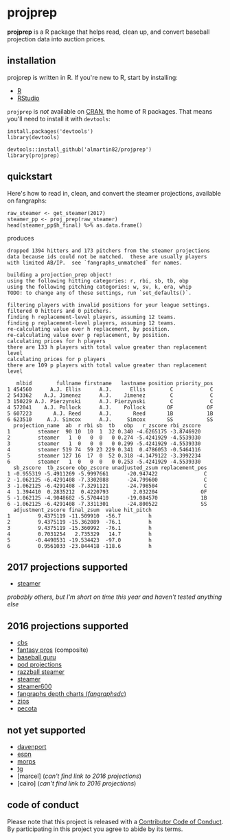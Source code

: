 # projprep
**projprep** is a R package that helps read, clean up, and convert baseball projection data into auction prices.

## installation
projprep is written in R.
If you're new to R, start by installing:

* [R](https://cran.r-project.org/)
* [RStudio](https://www.rstudio.com/products/RStudio/#Desktop)

`projprep` is *_not_* available on [CRAN](https://cran.r-project.org/), the home of R packages.  That means you'll need to install it with `devtools`:

```
install.packages('devtools')
library(devtools)

devtools::install_github('almartin82/projprep')
library(projprep)
```

## quickstart

Here's how to read in, clean, and convert the steamer projections, available on fangraphs:

```
raw_steamer <- get_steamer(2017)
steamer_pp <- proj_prep(raw_steamer)
head(steamer_pp$h_final) %>% as.data.frame()
```

produces
```
dropped 1394 hitters and 173 pitchers from the steamer projections
data because ids could not be matched.  these are usually players
with limited AB/IP.  see `fangraphs_unmatched` for names.

building a projection_prep object!
using the following hitting categories: r, rbi, sb, tb, obp
using the following pitching categories: w, sv, k, era, whip
TODO: to change any of these settings, run `set_defaults()`.

filtering players with invalid positions for your league settings.
filtered 0 hitters and 0 pitchers.
finding h replacement-level players, assuming 12 teams.
finding p replacement-level players, assuming 12 teams.
re-calculating value over h replacement, by position.
re-calculating value over p replacement, by position.
calculating prices for h players
there are 133 h players with total value greater than replacement level
calculating prices for p players
there are 109 p players with total value greater than replacement level

   mlbid        fullname firstname   lastname position priority_pos
1 454560      A.J. Ellis      A.J.      Ellis        C            C
2 543362    A.J. Jimenez      A.J.    Jimenez        C            C
3 150229 A.J. Pierzynski      A.J. Pierzynski        C            C
4 572041    A.J. Pollock      A.J.    Pollock       OF           OF
5 607223       A.J. Reed      A.J.       Reed       1B           1B
6 623510     A.J. Simcox      A.J.     Simcox       SS           SS
  projection_name  ab  r rbi sb  tb   obp   r_zscore rbi_zscore
1         steamer  90 10  10  1  32 0.340 -4.6265175 -3.8746920
2         steamer   1  0   0  0   0 0.274 -5.4241929 -4.5539330
3         steamer   1  0   0  0   0 0.299 -5.4241929 -4.5539330
4         steamer 519 74  59 23 229 0.341  0.4786053 -0.5464116
5         steamer 127 16  17  0  52 0.318 -4.1479122 -3.3992234
6         steamer   1  0   0  0   0 0.253 -5.4241929 -4.5539330
  sb_zscore  tb_zscore obp_zscore unadjusted_zsum replacement_pos
1 -0.955319 -5.4911269 -5.9997661      -20.947422               C
2 -1.062125 -6.4291408 -7.3302088      -24.799600               C
3 -1.062125 -6.4291408 -7.3291121      -24.798504               C
4  1.394410  0.2835212  0.4220793        2.032204              OF
5 -1.062125 -4.9048682 -5.5704410      -19.084570              1B
6 -1.062125 -6.4291408 -7.3311301      -24.800522              SS
  adjustment_zscore final_zsum  value hit_pitch
1         9.4375119 -11.509910  -56.7         h
2         9.4375119 -15.362089  -76.1         h
3         9.4375119 -15.360992  -76.1         h
4         0.7031254   2.735329   14.7         h
5        -0.4498531 -19.534423  -97.0         h
6         0.9561033 -23.844418 -118.6         h
```

## 2017 projections supported
* [steamer](http://www.fangraphs.com/projections.aspx?pos=all&stats=bat&type=steamer&team=0&lg=all&players=0)

_probably others, but I'm short on time this year and haven't tested anything else_

## 2016 projections supported

* [cbs](http://www.cbssports.com/fantasy/baseball/stats/sortable/cbs/OF/season/standard/projections?&print_rows=9999)
* [fantasy pros](http://www.fantasypros.com/mlb/projections/hitters.php) (composite)
* [baseball guru](http://baseballguru.com/bbinside4.html)
* [pod projections](http://www.projectingx.com/baseball-player-projections/)
* [razzball steamer](http://razzball.com/steamer-hitter-projections/)
* [steamer](http://www.fangraphs.com/projections.aspx?pos=all&stats=bat&type=steamer&team=0&lg=all&players=0)
* [steamer600](http://www.fangraphs.com/projections.aspx?pos=all&stats=bat&type=steamer600&team=0&lg=all&players=0)
* [fangraphs depth charts (_fangraphsdc_)](http://www.fangraphs.com/projections.aspx?pos=all&stats=bat&type=fan&team=0&lg=all&players=0)
* [zips](http://www.fangraphs.com/projections.aspx?pos=all&stats=bat&type=fan&team=0&lg=all&players=0)
* [pecota](http://www.baseballprospectus.com/fantasy/extras/splash_page.php)

## not yet supported

* [davenport](http://claydavenport.com/projections/PROJHOME.shtml)
* [espn](http://games.espn.go.com/flb/tools/projections?display=alt)
* [morps](http://morps.mlblogs.com/category/morps/)
* [tg](http://www.tgfantasybaseball.com/baseball/projections.cfm)
* [marcel] (_can't find link to 2016 projections_)
* [cairo] (_can't find link to 2016 projections_)

## code of conduct

Please note that this project is released with a [Contributor Code of Conduct](CONDUCT.md). By participating in this project you agree to abide by its terms.
